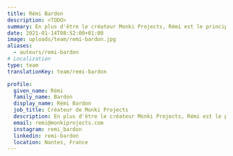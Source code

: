 ```yaml
---
title: Rémi Bardon
description: <TODO>
summary: En plus d'être le créateur Monki Projects, Rémi est le principal – et seul – développeur.
date: 2021-01-14T08:52:00+01:00
image: uploads/team/remi-bardon.jpg
aliases:
  - auteurs/remi-bardon
# Localization
type: team
translationKey: team/remi-bardon

profile:
  given_name: Rémi
  family_name: Bardon
  display_name: Rémi Bardon
  job_title: Créateur de Monki Projects
  description: En plus d'être le créateur Monki Projects, Rémi est le principal – et seul – développeur.
  email: remi@monkiprojects.com
  instagram: remi_bardon
  linkedin: remi-bardon
  location: Nantes, France
---
```

